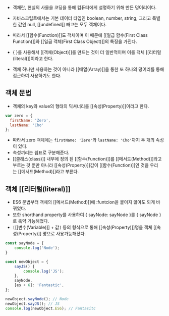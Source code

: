 - 객체란, 현실의 사물을 코딩을 통해 컴퓨터에게 설명하기 위해 만든 덩어리이다.
- 자바스크립트에서는 기본 데이터 타입인 boolean, number, string, 그리고 특별한 값인 null, [[undefined]] 빼고는 모두 객체이다.
- 따라서 [[함수(Function)]]도 객체이며 이 때문에 [[일급 함수(First Class Function)]]와 [[일급 객체(First Class Object)]]의 특징을 가진다.

- { }를 사용해서 [[객체(Object)]]를 만드는 것이 더 일반적이며 이를 객체 [[리터럴(literal)]]이라고 한다.

- 객체 하나만 사용하는 것이 아니라 [[배열(Array)]]을 통한 또 하나의 덩어리를 통해 접근하여 사용하기도 한다.

## 객체 문법

- 객체의 key와 value의 형태의 딕셔너리를 [[속성(Property)]]이라고 한다.

```jsx
var zero = {
  firstName: 'Zero',
  lastName: 'Cho'
};
```

- 따라서 zero 객체에는 `firstName: 'Zero'`와 `lastName: 'Cho'`까지 두 개의 속성이 있다.
- 속성끼리는 쉼표로 구분해준다. 
- [[클래스(class)]] 내부에 정의 된 [[함수(Function)]]를 [[메서드(Method)]]라고 부르는 것 뿐만 아니라 [[속성(Property)]]값이 [[함수(Function)]]인 것을 우리는 [[메서드(Method)]]라고 부른다.

## 객체 [[리터럴(literal)]]

- ES6 문법부터 객체의 [[메서드(Method)]]에 :funtcion을 붙이지 않아도 되게 바뀌었다.
- 또한 shorthand property를 사용하여 { sayNode: sayNode }를 { sayNode }로 축약 가능해졌다.
- `[`[[변수(Variable)]] + 값`]` 등의 형식으로 통해 [[속성(Property)]]명을 객체 [[속성(Property)]] 명으로 사용가능해졌다.

```js
const sayNode = {
	console.log('Node');
}

const newObject = {
	sayJS() {
		console.log('JS');
	},
	sayNode,
	[es + 6]: 'Fantastic',
};

newObject.sayNode(); // Node
newObject.sayJS(); // JS
console.log(newObject.ES6); // Fantasitc
```